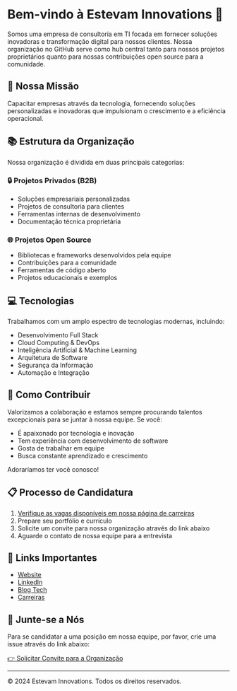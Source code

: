 # Bem-vindo à Estevam Innovations 🚀

Somos uma empresa de consultoria em TI focada em fornecer soluções inovadoras e transformação digital para nossos clientes. Nossa organização no GitHub serve como hub central tanto para nossos projetos proprietários quanto para nossas contribuições open source para a comunidade.

## 🌟 Nossa Missão

Capacitar empresas através da tecnologia, fornecendo soluções personalizadas e inovadoras que impulsionam o crescimento e a eficiência operacional.

## 📚 Estrutura da Organização

Nossa organização é dividida em duas principais categorias:

### 🔒 Projetos Privados (B2B)
- Soluções empresariais personalizadas
- Projetos de consultoria para clientes
- Ferramentas internas de desenvolvimento
- Documentação técnica proprietária

### 🌐 Projetos Open Source
- Bibliotecas e frameworks desenvolvidos pela equipe
- Contribuições para a comunidade
- Ferramentas de código aberto
- Projetos educacionais e exemplos

## 💻 Tecnologias

Trabalhamos com um amplo espectro de tecnologias modernas, incluindo:

- Desenvolvimento Full Stack
- Cloud Computing & DevOps
- Inteligência Artificial & Machine Learning
- Arquitetura de Software
- Segurança da Informação
- Automação e Integração

## 🤝 Como Contribuir

Valorizamos a colaboração e estamos sempre procurando talentos excepcionais para se juntar à nossa equipe. Se você:

- É apaixonado por tecnologia e inovação
- Tem experiência com desenvolvimento de software
- Gosta de trabalhar em equipe
- Busca constante aprendizado e crescimento

Adoraríamos ter você conosco!

## 📋 Processo de Candidatura

1. [Verifique as vagas disponíveis em nossa página de carreiras](https://www.estevaminnovations.com.br/src/pages/carreira/page.html)
2. Prepare seu portfólio e currículo
3. Solicite um convite para nossa organização através do link abaixo
4. Aguarde o contato de nossa equipe para a entrevista

## 🔗 Links Importantes

- [Website](https://www.estevaminnovations.com.br)
- [LinkedIn](https://www.linkedin.com/company/estevam-innovations)
- [Blog Tech](https://www.estevaminnovations.com.br/blog)
- [Carreiras](https://www.estevaminnovations.com.br/src/pages/carreira/page.html)

## 🎯 Junte-se a Nós

Para se candidatar a uma posição em nossa equipe, por favor, crie uma issue através do link abaixo:

[👉 Solicitar Convite para a Organização](https://github.com/Estevam-Innovations/support/issues/new?assignees=&labels=invite+me+to+the+organisation&projects=&template=invitation.yml&title=Por+favor%2C+convide-me+para+a+Organiza%C3%A7%C3%A3o+da+Comunidade+GitHub)

---

© 2024 Estevam Innovations. Todos os direitos reservados.
